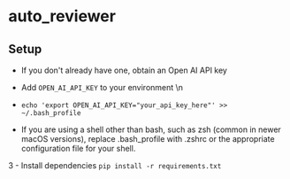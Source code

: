 # auto_reviewer

## Setup
- If you don't already have one, obtain an Open AI API key

- Add ``OPEN_AI_API_KEY`` to your environment \n
- ``echo 'export OPEN_AI_API_KEY="your_api_key_here"' >> ~/.bash_profile``
- If you are using a shell other than bash, such as zsh (common in newer macOS versions), 
replace .bash_profile with .zshrc or the appropriate configuration file for your shell.

3 - Install dependencies
``pip install -r requirements.txt``


